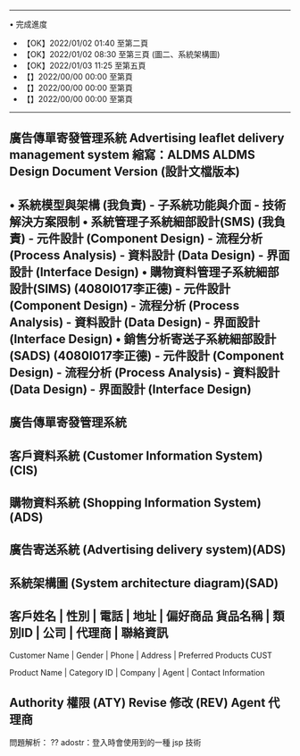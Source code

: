 ---------------------------------------------------
• 完成進度
   - 【OK】2022/01/02 01:40 至第二頁
   - 【OK】2022/01/02 08:30 至第三頁 (圖二、系統架構圖)
   - 【OK】2022/01/03 11:25 至第五頁
   - 【】2022/00/00 00:00 至第頁
   - 【】2022/00/00 00:00 至第頁
   - 【】2022/00/00 00:00 至第頁
---------------------------------------------------
廣告傳單寄發管理系統 
Advertising leaflet delivery management system
縮寫：ALDMS
ALDMS Design Document Version (設計文檔版本)
---------------------------------------------------
• 系統模型與架構 (我負責)
    - 子系統功能與介面
    - 技術解決方案限制
• 系統管理子系統細部設計(SMS) (我負責)
    - 元件設計 (Component Design)
    - 流程分析 (Process Analysis)
    - 資料設計 (Data Design)
    - 界面設計 (Interface Design)
• 購物資料管理子系統細部設計(SIMS) (4080I017李正德)
    - 元件設計 (Component Design)
    - 流程分析 (Process Analysis)
    - 資料設計 (Data Design)
    - 界面設計 (Interface Design)
• 銷售分析寄送子系統細部設計(SADS) (4080I017李正德)
    - 元件設計 (Component Design)
    - 流程分析 (Process Analysis)
    - 資料設計 (Data Design)
    - 界面設計 (Interface Design)
---------------------------------------------------

廣告傳單寄發管理系統
---------------------------------
客戶資料系統
(Customer Information System)(CIS)
---------------------------------
購物資料系統
(Shopping Information System)(ADS)
---------------------------------
廣告寄送系統
(Advertising delivery system)(ADS)
---------------------------------
系統架構圖
(System architecture diagram)(SAD)
---------------------------------------------------
客戶姓名 | 性別 | 電話 | 地址 | 偏好商品 
貨品名稱 | 類別ID | 公司 | 代理商 | 聯絡資訊 
------------------------------------------------------ 
Customer Name | Gender | Phone | Address | Preferred Products 
CUST

Product Name | Category ID | Company | Agent | Contact Information 

Authority 權限 (ATY)
Revise 修改 (REV)
Agent 代理商
---------------------------------------------------
問題解析：
 ?? adostr：登入時會使用到的一種 jsp 技術
